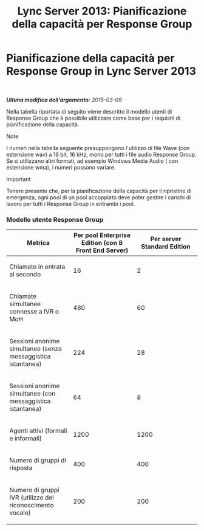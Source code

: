 ﻿---
title: 'Lync Server 2013: Pianificazione della capacità per Response Group'
TOCTitle: Pianificazione della capacità per Response Group
ms:assetid: a2459a69-1f45-4f2f-bca5-d4f442708e44
ms:mtpsurl: https://technet.microsoft.com/it-it/library/Gg412754(v=OCS.15)
ms:contentKeyID: 49301515
ms.date: 08/24/2015
mtps_version: v=OCS.15
ms.translationtype: HT
---

# Pianificazione della capacità per Response Group in Lync Server 2013

 

_**Ultima modifica dell'argomento:** 2015-03-09_

Nella tabella riportata di seguito viene descritto il modello utenti di Response Group che è possibile utilizzare come base per i requisiti di pianificazione della capacità.


> [!NOTE]
> I numeri nella tabella seguente presuppongono l'utilizzo di file Wave (con estensione wav) a 16 bit, 16 kHz, mono per tutti i file audio Response Group. Se si utilizzano altri formati, ad esempio Windows Media Audio ( con estensione wma), i numeri possono variare.



> [!IMPORTANT]  
> Tenere presente che, per la pianificazione della capacità per il ripristino di emergenza, ogni pool di un pool accoppiato deve poter gestire i carichi di lavoro per tutti i Response Group in entrambi i pool.

### Modello utente Response Group

<table>
<colgroup>
<col style="width: 33%" />
<col style="width: 33%" />
<col style="width: 33%" />
</colgroup>
<thead>
<tr class="header">
<th>Metrica</th>
<th>Per pool Enterprise Edition (con 8 Front End Server)</th>
<th>Per server Standard Edition</th>
</tr>
</thead>
<tbody>
<tr class="odd">
<td><p>Chiamate in entrata al secondo</p></td>
<td><p>16</p></td>
<td><p>2</p></td>
</tr>
<tr class="even">
<td><p>Chiamate simultanee connesse a IVR o MoH</p></td>
<td><p>480</p></td>
<td><p>60</p></td>
</tr>
<tr class="odd">
<td><p>Sessioni anonime simultanee (senza messaggistica istantanea)</p></td>
<td><p>224</p></td>
<td><p>28</p></td>
</tr>
<tr class="even">
<td><p>Sessioni anonime simultanee (con messaggistica istantanea)</p></td>
<td><p>64</p></td>
<td><p>8</p></td>
</tr>
<tr class="odd">
<td><p>Agenti attivi (formali e informali)</p></td>
<td><p>1200</p></td>
<td><p>1200</p></td>
</tr>
<tr class="even">
<td><p>Numero di gruppi di risposta</p></td>
<td><p>400</p></td>
<td><p>400</p></td>
</tr>
<tr class="odd">
<td><p>Numero di gruppi IVR (utilizzo del riconoscimento vocale)</p></td>
<td><p>200</p></td>
<td><p>200</p></td>
</tr>
</tbody>
</table>

